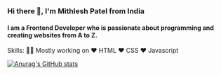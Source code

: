 ### Hi there 👋, I'm Mithlesh Patel from India
####  I am a Frontend Developer who is passionate about programming and creating websites from A to Z.

Skills: 👨‍💻 Mostly working on ❤️ HTML ❤️ CSS ❤️ Javascript







[![Anurag's GitHub stats](https://github-readme-stats.vercel.app/api?username=MithleshPatel0)](https://github.com/anuraghazra/github-readme-stats)
